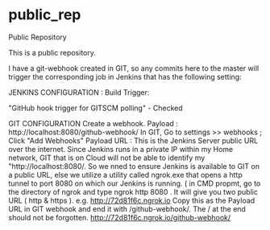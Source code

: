# public_rep
Public Repository

This is a public repository.

I have a git-webhook created in GIT, so any commits here to the master will trigger the corresponding job in Jenkins 
that has the following setting:

JENKINS CONFIGURATION :
Build Trigger:

"GitHub hook trigger for GITSCM polling" - Checked

GIT CONFIGURATION
Create a webhook.
Payload : http://localhost:8080/github-webhook/
In GIT, Go to settings >> webhooks ; Click "Add Webhooks" 
Payload URL : This is the Jenkins Server public URL over the internet. Since Jenkins runs in a private IP within my Home network, GIT that is on Cloud will not be able to identify my "http://localhost:8080/. So we nned to ensure Jenkins is available to GIT on a public URL, else we utilize a utility called ngrok.exe that opens a http tunnel to port 8080 on which our Jenkins is running. ( in CMD propmt, go to the directory of ngrok and type ngrok http 8080 . It will give you two public URL ( http & https ). e.g. http://72d81f6c.ngrok.io Copy this as the Payload URL in GIT webhook and end it with /github-webhook/. The / at the end should not be forgotten. http://72d81f6c.ngrok.io/github-webhook/ 
